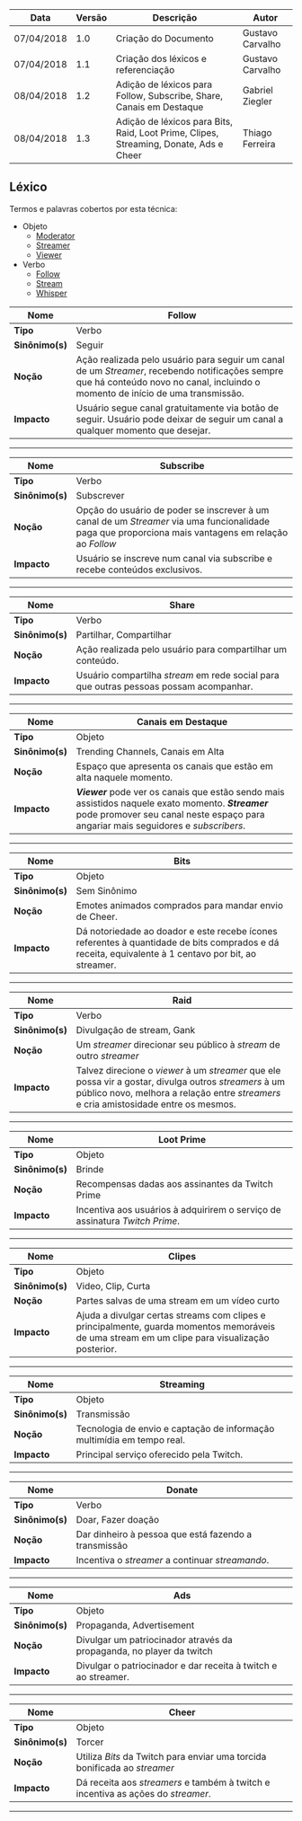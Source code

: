|Data|Versão|Descrição|Autor|
|----|------|---------|-----|
|07/04/2018|1.0|Criação do Documento|Gustavo Carvalho|
|07/04/2018|1.1|Criação dos léxicos e referenciação|Gustavo Carvalho|
|08/04/2018|1.2|Adição de léxicos para Follow, Subscribe, Share, Canais em Destaque|Gabriel Ziegler|
|08/04/2018|1.3|Adição de léxicos para Bits, Raid, Loot Prime, Clipes, Streaming, Donate, Ads e Cheer|Thiago Ferreira|

## Léxico
Termos e palavras cobertos por esta técnica:
* Objeto
  * [Moderator](https://github.com/gabrielziegler3/Requisitos-2018-1/wiki/L%C3%A9xico-Moderator)
  * [Streamer](https://github.com/gabrielziegler3/Requisitos-2018-1/wiki/L%C3%A9xico-Streamer)
  * [Viewer](https://github.com/gabrielziegler3/Requisitos-2018-1/wiki/Viewer)
* Verbo
  * [Follow](https://github.com/gabrielziegler3/Requisitos-2018-1/wiki/Follow)
  * [Stream](https://github.com/gabrielziegler3/Requisitos-2018-1/wiki/Stream)
  * [Whisper](https://github.com/gabrielziegler3/Requisitos-2018-1/wiki/Whisper)

|Nome|Follow|
|----|-----|
|**Tipo**|Verbo|
|**Sinônimo(s)**|Seguir|
|**Noção**|Ação realizada pelo usuário para seguir um canal de um *Streamer*, recebendo notificações sempre que há conteúdo novo no canal, incluindo o momento de início de uma transmissão.|
|**Impacto**|Usuário segue canal gratuitamente via botão de seguir. Usuário pode deixar de seguir um canal a qualquer momento que desejar.|

***

|Nome|Subscribe|
|------|-------|
|**Tipo**|Verbo|
|**Sinônimo(s)**|Subscrever|
|**Noção**|Opção do usuário de poder se inscrever à um canal de um *Streamer* via uma funcionalidade paga que proporciona mais vantagens em relação ao *Follow*|
|**Impacto**|Usuário se inscreve num canal via subscribe e recebe conteúdos exclusivos.|

***

|Nome|Share|
|----|-----|
|**Tipo**|Verbo|
|**Sinônimo(s)**|Partilhar, Compartilhar|
|**Noção**|Ação realizada pelo usuário para compartilhar um conteúdo.|
|**Impacto**|Usuário compartilha *stream* em rede social para que outras pessoas possam acompanhar.|

***

|Nome|Canais em Destaque|
|----|-----|
|**Tipo**|Objeto|
|**Sinônimo(s)**|Trending Channels, Canais em Alta|
|**Noção**|Espaço que apresenta os canais que estão em alta naquele momento.|
|**Impacto**|***Viewer*** pode ver os canais que estão sendo mais assistidos naquele exato momento. ***Streamer*** pode promover seu canal neste espaço para angariar mais seguidores e *subscribers*.|

***

|Nome|Bits|
|----|-----|
|**Tipo**|Objeto|
|**Sinônimo(s)**|Sem Sinônimo|
|**Noção**|Emotes animados comprados para mandar envio de Cheer.|
|**Impacto**| Dá notoriedade ao doador e este recebe ícones referentes à quantidade de bits comprados e dá receita, equivalente à 1 centavo por bit, ao streamer.|

***

|Nome|Raid|
|----|-----|
|**Tipo**|Verbo|
|**Sinônimo(s)**|Divulgação de stream, Gank|
|**Noção**| Um *streamer* direcionar seu público à *stream* de outro *streamer*|
|**Impacto**| Talvez direcione o *viewer* à um *streamer* que ele possa vir a gostar, divulga outros *streamers* à um público novo, melhora a relação entre *streamers* e cria amistosidade entre os mesmos.|

***

|Nome|Loot Prime|
|----|-----|
|**Tipo**|Objeto|
|**Sinônimo(s)**|Brinde|
|**Noção**| Recompensas dadas aos assinantes da Twitch Prime|
|**Impacto**| Incentiva aos usuários à adquirirem o serviço de assinatura *Twitch Prime*.|

***

|Nome|Clipes|
|----|-----|
|**Tipo**|Objeto|
|**Sinônimo(s)**|Video, Clip, Curta|
|**Noção**| Partes salvas de uma stream em um vídeo curto|
|**Impacto**| Ajuda a divulgar certas streams com clipes e principalmente, guarda momentos memoráveis de uma stream em um clipe para visualização posterior.|

***

|Nome|Streaming|
|----|-----|
|**Tipo**|Objeto|
|**Sinônimo(s)**|Transmissão|
|**Noção**| Tecnologia de envio e captação de informação multimídia em tempo real.|
|**Impacto**| Principal serviço oferecido pela Twitch.|

***


|Nome|Donate|
|----|-----|
|**Tipo**|Verbo|
|**Sinônimo(s)**|Doar, Fazer doação|
|**Noção**| Dar dinheiro à pessoa que está fazendo a transmissão|
|**Impacto**| Incentiva o *streamer* a continuar *streamando*.|

***


|Nome|Ads|
|----|-----|
|**Tipo**|Objeto|
|**Sinônimo(s)**|Propaganda, Advertisement|
|**Noção**| Divulgar um patriocinador através da propaganda, no player da twitch|
|**Impacto**| Divulgar o patriocinador e dar receita à twitch e ao streamer.|

***

|Nome|Cheer|
|----|-----|
|**Tipo**|Objeto|
|**Sinônimo(s)**|Torcer|
|**Noção**| Utiliza *Bits* da Twitch para enviar uma torcida bonificada ao *streamer*|
|**Impacto**| Dá receita aos *streamers* e também à twitch e incentiva as ações do *streamer*.|

***